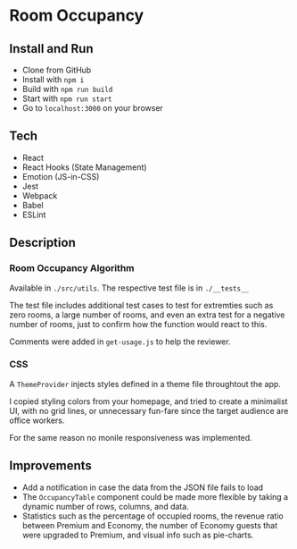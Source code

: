 # Room Occupancy

## Install and Run

-   Clone from GitHub
-   Install with `npm i`
-   Build with `npm run build`
-   Start with `npm run start`
-   Go to `localhost:3000` on your browser

## Tech

-   React
-   React Hooks (State Management)
-   Emotion (JS-in-CSS)
-   Jest
-   Webpack
-   Babel
-   ESLint

## Description

### Room Occupancy Algorithm

Available in `./src/utils`.
The respective test file is in `./__tests__`

The test file includes additional test cases to test for extremties such as zero rooms, a large number of rooms, and even an extra test for a negative number of rooms, just to confirm how the function would react to this.

Comments were added in `get-usage.js` to help the reviewer.

### CSS

A `ThemeProvider` injects styles defined in a theme file throughtout the app.

I copied styling colors from your homepage, and tried to create a minimalist UI, with no grid lines, or unnecessary fun-fare since the target audience are office workers.

For the same reason no monile responsiveness was implemented.

## Improvements

-   Add a notification in case the data from the JSON file fails to load
-   The `OccupancyTable` component could be made more flexible by taking a dynamic number of rows, columns, and data.
-   Statistics such as the percentage of occupied rooms, the revenue ratio between Premium and Economy, the number of Economy guests that were upgraded to Premium, and visual info such as pie-charts.
